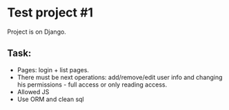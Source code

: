 Test project #1
=================
Project is on Django.

Task:
---------------
- Pages: login + list pages.
- There must be next operations: add/remove/edit user info and changing his permissions - full access or only reading access.
- Allowed JS
- Use ORM and clean sql